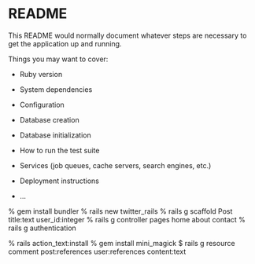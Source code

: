 # README

This README would normally document whatever steps are necessary to get the
application up and running.

Things you may want to cover:

- Ruby version

- System dependencies

- Configuration

- Database creation

- Database initialization

- How to run the test suite

- Services (job queues, cache servers, search engines, etc.)

- Deployment instructions

- ...

% gem install bundler
% rails new twitter_rails
% rails g scaffold Post title:text user_id:integer
% rails g controller pages home about contact
% rails g authentication

% rails action_text:install
% gem install mini_magick
$ rails g resource comment post:references user:references content:text
